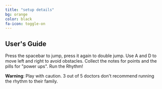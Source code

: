 ```yaml
---
title: "setup details"
bg: orange
color: black
fa-icon: toggle-on
---
```


## User's Guide
Press the spacebar to jump, press it again to double jump. Use A and D to move left and
right to avoid obstacles. Collect the notes for points and the pills for "power ups".
Run the Rhythm!
 
**Warning**: Play with caution. 3 out of 5 doctors don't recommend running the rhythm to their
family.
